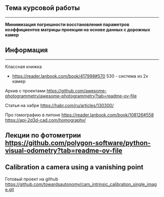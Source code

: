 
## Тема курсовой работы 
---------
**Минимизация погрешности восстановления параметров коэффициентов матрицы проекции на основе данных с дорожных камер**


## Информация
-----------
Классная книжка
- https://reader.lanbook.com/book/417998#570
	530 - система из 2х камер

Архив с проектами 
https://github.com/awesome-photogrammetry/awesome-photogrammetry?tab=readme-ov-file

Статья на хабре
https://habr.com/ru/articles/130300/


Про гомографию в питоне 
https://reader.lanbook.com/book/108126#558
https://api-2d3d-cad.com/homography/


Лекции по фотометрии 
https://github.com/polygon-software/python-visual-odometry?tab=readme-ov-file
-----------

## Calibration a camera using a vanishing point

Готовый проект на github 
https://github.com/towardsautonomy/cam_intrinsic_calibration_single_image.git